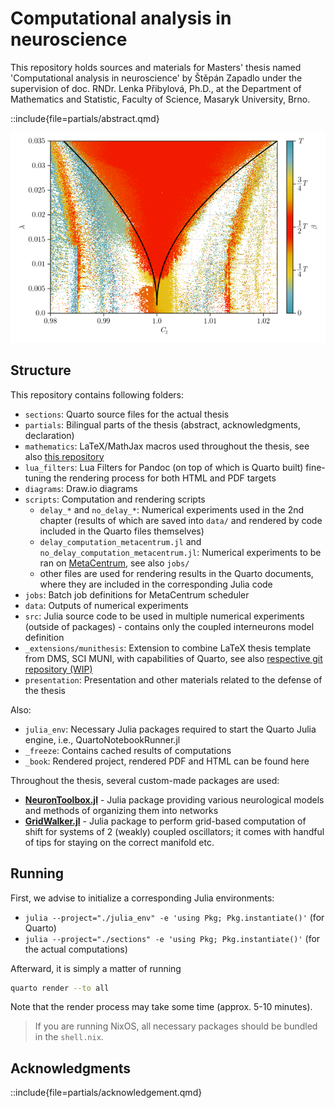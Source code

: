 # Computational analysis in neuroscience

This repository holds sources and materials for Masters' thesis named 'Computational analysis in neuroscience' by Štěpán Zapadlo under the supervision of doc. RNDr. Lenka Přibylová, Ph.D., at the Department of Mathematics and Statistic, Faculty of Science, Masaryk University, Brno.

::include{file=partials/abstract.qmd}

![A heatmap of shifts between two weakly coupled interneuron models without delay in the coupling produced by the simulation-based method. Black curves represent borders of the Arnold tongue obtained with the continuation-based method.](assets/showcase_heatmap.png)

## Structure

This repository contains following folders:

- `sections`: Quarto source files for the actual thesis
- `partials`: Bilingual parts of the thesis (abstract, acknowledgments, declaration)
- `mathematics`: LaTeX/MathJax macros used throughout the thesis, see also [this repository](https://gitlab.com/sceptri/md-math)
- `lua_filters`: Lua Filters for Pandoc (on top of which is Quarto built) fine-tuning the rendering process for both HTML and PDF targets
- `diagrams`: Draw.io diagrams
- `scripts`: Computation and rendering scripts
  - `delay_*` and `no_delay_*`: Numerical experiments used in the 2nd chapter (results of which are saved into `data/` and rendered by code included in the Quarto files themselves)
  - `delay_computation_metacentrum.jl` and `no_delay_computation_metacentrum.jl`: Numerical experiments to be ran on [MetaCentrum](https://metavo.metacentrum.cz/en/), see also `jobs/`
  - other files are used for rendering results in the Quarto documents, where they are included in the corresponding Julia code
- `jobs`: Batch job definitions for MetaCentrum scheduler
- `data`: Outputs of numerical experiments
- `src`: Julia source code to be used in multiple numerical experiments (outside of packages) - contains only the coupled interneurons model definition
- `_extensions/munithesis`: Extension to combine LaTeX thesis template from DMS, SCI MUNI, with capabilities of Quarto, see also [respective git repository (WIP)](https://gitlab.com/sceptri-university/muni-thesis)
- `presentation`: Presentation and other materials related to the defense of the thesis

Also:
- `julia_env`: Necessary Julia packages required to start the Quarto Julia engine, i.e., QuartoNotebookRunner.jl
- `_freeze`: Contains cached results of computations
- `_book`: Rendered project, rendered PDF and HTML can be found here

Throughout the thesis, several custom-made packages are used:
- [**NeuronToolbox.jl**](https://gitlab.com/sceptri-university/gamu/neuron-toolbox) - Julia package providing various neurological models and methods of organizing them into networks
- [**GridWalker.jl**](https://gitlab.com/sceptri-university/gamu/gridwalker.jl) - Julia package to perform grid-based computation of shift for systems of 2 (weakly) coupled oscillators; it comes with handful of tips for staying on the correct manifold etc.

## Running

First, we advise to initialize a corresponding Julia environments:

- `julia --project="./julia_env" -e 'using Pkg; Pkg.instantiate()'` (for Quarto)
- `julia --project="./sections" -e 'using Pkg; Pkg.instantiate()'` (for the actual computations)

Afterward, it is simply a matter of running
```bash
quarto render --to all
```

Note that the render process may take some time (approx. 5-10 minutes).

> If you are running NixOS, all necessary packages should be bundled in the `shell.nix`.

## Acknowledgments

::include{file=partials/acknowledgement.qmd}